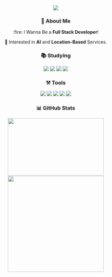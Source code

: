 <div align="center">
  
  <!-- Header -->
  <img src="https://capsule-render.vercel.app/api?type=speech&color=gradient&height=100&section=header&text=Welcome%20to%20Jinacker's%20GitHub!%20🙇‍♂️&fontSize=40"/>
  
  <br/>
  <!-- About Me -->
  <h3>👋 About Me</h3>
  :fire: I Wanna Be a <strong>Full Stack Developer</strong>!
  
  🎯 Interested in **AI** and **Location-Based** Services.

  
  <!-- Studying -->
  <h3>📚 Studying </h3>
  <img src="https://img.shields.io/badge/Typescript-3178C6?style=flat-square&logo=Typescript&logoColor=white"/>
  <img src="https://img.shields.io/badge/Django-092E20?style=flat-square&logo=Django&logoColor=white"/>
  <img src="https://img.shields.io/badge/Node.js-339933?style=flat-square&logo=Node.js&logoColor=white"/>
  <img src="https://img.shields.io/badge/Spring%20Boot-6DB33F?style=flat-square&logo=Spring%20Boot&logoColor=black"/>

  <!-- Tools -->
  <h3>⚒️ Tools</h3>
  <img src="https://img.shields.io/badge/MongoDB-47A248?style=flat-square&logo=MongoDB&logoColor=white"/>
  <img src="https://img.shields.io/badge/MySQL-4479A1?style=flat-square&logo=MySQL&logoColor=white"/>
  <img src="https://img.shields.io/badge/QGIS-589632?style=flat-square&logo=QGIS&logoColor=white"/>
  <img src="https://img.shields.io/badge/ARCGIS-2C7AC3?style=flat-square&logo=ARCGIS&logoColor=white"/> 
  <img src="https://img.shields.io/badge/React-61DAFB?style=flat-square&logo=React&logoColor=white"/>
  <!-- GitHub Stats -->
  <h3>📊 GitHub Stats</h3>
<a href="https://www.gitanimals.org/en_US?utm_medium=image&utm_source=Jinacker&utm_content=farm">
<img
  src="https://render.gitanimals.org/farms/Jinacker"
  width="300"
  height="180"
/>
</a>
  <img src="https://github-readme-stats.vercel.app/api/top-langs/?username=Jinacker&layout=compact&theme=default" width="300"/>

</div>
